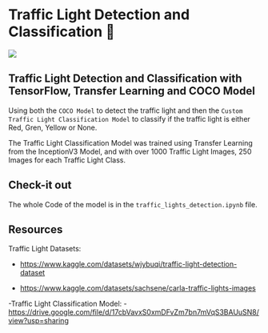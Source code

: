 # Traffic Light Detection and Classification 🚦

![](./media/traffic_light_detection.gif)

## Traffic Light Detection and Classification with TensorFlow, Transfer Learning and COCO Model

Using both the `COCO Model` to detect the traffic light and then the `Custom Traffic Light Classification Model` to classify if the traffic light is either Red, Gren, Yellow or None. 

The Traffic Light Classification Model was trained using Transfer Learning from the InceptionV3 Model, and with over 1000 Traffic Light Images, 250 Images for each Traffic Light Class.

## Check-it out
The whole Code of the model is in the `traffic_lights_detection.ipynb` file.

## Resources
Traffic Light Datasets: 
- https://www.kaggle.com/datasets/wjybuqi/traffic-light-detection-dataset

- https://www.kaggle.com/datasets/sachsene/carla-traffic-lights-images

-Traffic Light Classification Model:
-https://drive.google.com/file/d/17cbVavxS0xmDFvZm7bn7mVqS3BAUuSN8/view?usp=sharing